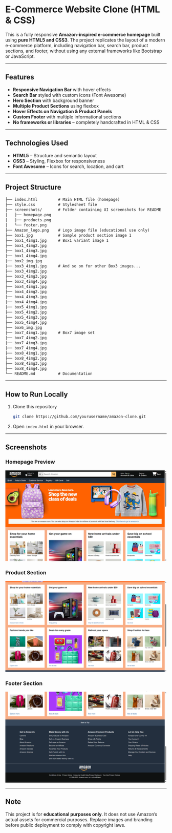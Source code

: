# E-Commerce Website Clone (HTML & CSS)

This is a fully responsive **Amazon-inspired e-commerce homepage** built using **pure HTML5 and CSS3**. The project replicates the layout of a modern e-commerce platform, including navigation bar, search bar, product sections, and footer, without using any external frameworks like Bootstrap or JavaScript.

---

## **Features**
- **Responsive Navigation Bar** with hover effects  
- **Search Bar** styled with custom icons (Font Awesome)  
- **Hero Section** with background banner  
- **Multiple Product Sections** using flexbox  
- **Hover Effects on Navigation & Product Panels**  
- **Custom Footer** with multiple informational sections  
- **No frameworks or libraries** – completely handcrafted in HTML & CSS  

---

## **Technologies Used**
- **HTML5** – Structure and semantic layout  
- **CSS3** – Styling, Flexbox for responsiveness  
- **Font Awesome** – Icons for search, location, and cart  

---

## **Project Structure**
```
├── index.html         # Main HTML file (homepage)
├── style.css          # Stylesheet file
├── screenshots/       # Folder containing UI screenshots for README
│   ├── homepage.png
│   ├── products.png
│   └── footer.png
├── Amazon_logo.png    # Logo image file (educational use only)
├── box1.jpg           # Sample product section image 1
├── box1_4img1.jpg     # Box1 variant image 1
├── box1_4img2.jpg
├── box1_4img3.jpg
├── box1_4img4.jpg
├── box2_img.jpg
├── box3_4img1.jpg     # And so on for other Box3 images...
├── box3_4img2.jpg
├── box3_4img3.jpg
├── box3_4img4.jpg
├── box4_4img1.jpg
├── box4_4img2.jpg
├── box4_4img3.jpg
├── box4_4img4.jpg
├── box5_4img1.jpg
├── box5_4img2.jpg
├── box5_4img3.jpg
├── box5_4img4.jpg
├── box6_img.jpg
├── box7_4img1.jpg     # Box7 image set
├── box7_4img2.jpg
├── box7_4img3.jpg
├── box7_4img4.jpg
├── box8_4img1.jpg
├── box8_4img2.jpg
├── box8_4img3.jpg
├── box8_4img4.jpg
└── README.md          # Documentation
```

---

## **How to Run Locally**
1. Clone this repository  
   ```bash
   git clone https://github.com/yourusername/amazon-clone.git
   ```
2. Open `index.html` in your browser.  

---

## **Screenshots**

### **Homepage Preview**
![Homepage Screenshot](screenshots/homepage.png)

### **Product Section**
![Product Section Screenshot](screenshots/products.png)

### **Footer Section**
![Footer Screenshot](screenshots/footer.png)


---

## **Note**
This project is for **educational purposes only**. It does not use Amazon’s actual assets for commercial purposes. Replace images and branding before public deployment to comply with copyright laws.
